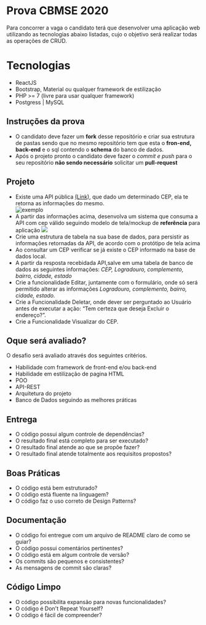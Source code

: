 # Prova CBMSE 2020

Para concorrer a vaga o candidato terá que desenvolver uma aplicação web utilizando as tecnologias abaixo listadas, cujo o objetivo será realizar todas as operações de CRUD.


# Tecnologias
 - ReactJS
 - Bootstrap, Material ou qualquer framework de estilização
 - PHP >= 7 (livre para usar qualquer framework)
 - Postgress | MySQL

## Instruções da prova

 - O candidato deve fazer um **fork** desse repositório e criar sua estrutura de pastas sendo que no mesmo repositório tem que esta o **fron-end, back-end** e o sql contendo o **schema** do banco de dados.
 - Após o projeto pronto o candidato deve fazer o *commit e push* para o seu repositório **não sendo necessário** solicitar um **pull-request**
 

## Projeto

 - Existe uma API pública [(Link)](https://viacep.com.br/), que dado um determinado CEP, ela te retorna as informações do mesmo.  
 ![exemplo](https://www.imagemhost.com.br/images/2020/01/04/Screenshot_2020-01-04-ViaCEP---Webservice-CEP-e-IBGE-gratuito.png)
 - A partir das informações acima, desenvolva um sistema que consuma a API com cep válido seguindo modelo de tela/mockup de **referência** para aplicação ![](https://www.imagemhost.com.br/images/2020/01/04/Screenshot_2020-01-04-Prova-de-Selecao-Programador-Senior2727-pdf.png)
 - Crie uma estrutura de tabela na sua base de dados, para persistir as informações retornadas da API, de acordo com o protótipo de tela acima
 - Ao consultar um CEP verificar se já existe o CEP informado na base de dados local.
 - A partir da resposta recebidada API,salve em uma tabela de banco de dados as seguintes informações: *CEP, Logradouro, complemento, bairro, cidade, estado*
 - Crie a funcionalidade Editar, juntamente com o formulário, onde só será permitido alterar as informações *Logradouro, complemento, bairro, cidade, estado.*
 - Crie a Funcionalidade Deletar, onde dever ser perguntado ao Usuário antes de executar a ação: “Tem certeza que deseja Excluir o endereço?”.
 - Crie a Funcionalidade Visualizar do CEP.

 
## Oque será avaliado?
O desafio será avaliado através dos seguintes critérios.

 - Habilidade com framework de front-end e/ou back-end
 - Habilidade em estilização de pagina HTML
 - POO
 - API-REST
 - Arquitetura do projeto
 - Banco de Dados seguindo as melhores práticas

## Entrega

 - O código possui algum controle de dependências?
 - O resultado final está completo para ser executado?
 - O resultado final atende ao que se propõe fazer?
 - O resultado final atende totalmente aos requisitos propostos?

## Boas Práticas

 - O código está bem estruturado?
 - O código está fluente na linguagem?
 - O código faz o uso correto de Design Patterns?

## Documentação

 - O código foi entregue com um arquivo de README claro de como se guiar?
 - O código possui comentários pertinentes?
 - O código está em algum controle de versão?
 - Os commits são pequenos e consistentes?
 - As mensagens de commit são claras?

## Código Limpo

 - O código possibilita expansão para novas funcionalidades?
 - O código é Don't Repeat Yourself?
 - O código é fácil de compreender?
